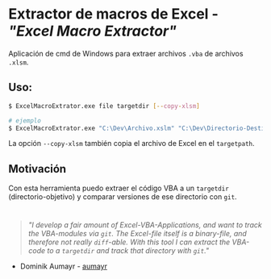 # Extractor de macros de Excel - *"Excel Macro Extractor"*

Aplicación de cmd de Windows para extraer archivos `.vba` de archivos `.xlsm`.


## Uso:

~~~ sh
$ ExcelMacroExtrator.exe file targetdir [--copy-xlsm]

# ejemplo
$ ExcelMacroExtrator.exe "C:\Dev\Archivo.xslm" "C:\Dev\Directorio-Destino" --copy-xlsm
~~~

La opción `--copy-xlsm` también copia el archivo de Excel en el `targetpath`. 

## Motivación
Con esta herramienta puedo extraer el código VBA a un `targetdir` (directorio-objetivo) y comparar versiones de ese directorio con `git`.
#

>*"I develop a fair amount of Excel-VBA-Applications, and want to track the VBA-modules via `git`. The Excel-file itself is a binary-file, and therefore not really `diff`-able. With this tool I can extract the VBA-code to a `targetdir` and track that directory with `git`."*
- Dominik Aumayr - [aumayr](https://github.com/aumayr "Perfil GitHub")
